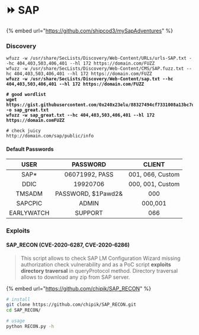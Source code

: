# ⏩ SAP

{% embed url="https://github.com/shipcod3/mySapAdventures" %}

### Discovery

<pre class="language-bash"><code class="lang-bash">wfuzz -w /usr/share/SecLists/Discovery/Web-Content/URLs/urls-SAP.txt --hc 404,403,503,406,401 --hl 172 https://domain.com/FUZZ
wfuzz -w /usr/share/SecLists/Discovery/Web-Content/CMS/SAP.fuzz.txt --hc 404,403,503,406,401 --hl 172 https://domain.com/FUZZ
<strong>wfuzz -w /usr/share/SecLists/Discovery/Web-Content/sap.txt --hc 404,403,503,406,401 --hl 172 https://domain.com/FUZZ
</strong><strong>
</strong><strong># good wordlist
</strong><strong>wget https://gist.githubusercontent.com/0x240x23elu/88327494cf7331008a13bc7d5aabfe74/raw/62bed611cfef054ffbb9b8bd0a320a53671d9ee4/SAPwordlists.txt -o sap_great.txt
</strong><strong>wfuzz -w sap_great.txt --hc 404,403,503,406,401 --hl 172 https://domain.comFUZZ
</strong>
# check juicy
http://domain.com/sap/public/info
</code></pre>

#### Default Passwords

|    USER    |      PASSWORD      |      CLIENT      |
| :--------: | :----------------: | :--------------: |
|    SAP\*   |   06071992, PASS   | 001, 066, Custom |
|    DDIC    |      19920706      | 000, 001, Custom |
|   TMSADM   | PASSWORD, $1Pawd2& |        000       |
|   SAPCPIC  |        ADMIN       |      000,001     |
| EARLYWATCH |       SUPPORT      |        066       |

### Exploits

#### SAP\_RECON (CVE-2020-6287, CVE-2020-6286)

> This script allows to check SAP LM Configuration Wizard missing authorization check vulnerability and as a PoC script **exploits directory traversal** in queryProtocol method. Directory traversal allows to download any zip from SAP server.

{% embed url="https://github.com/chipik/SAP_RECON" %}

```bash
# install
git clone https://github.com/chipik/SAP_RECON.git 
cd SAP_RECON/

# usage
python RECON.py -h
```

